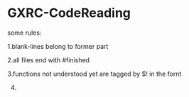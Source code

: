 # GXRC-CodeReading

some rules:

1.blank-lines belong to former part

2.all files end with #finished

3.functions not understood yet are tagged by $! in the fornt

4.
  
